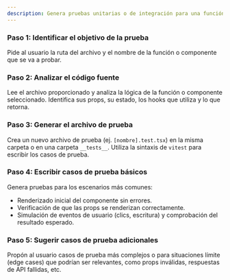 ```yaml
---
description: Genera pruebas unitarias o de integración para una función o componente.
---
```


### Paso 1: Identificar el objetivo de la prueba
Pide al usuario la ruta del archivo y el nombre de la función o componente que se va a probar.

### Paso 2: Analizar el código fuente
Lee el archivo proporcionado y analiza la lógica de la función o componente seleccionado. Identifica sus props, su estado, los hooks que utiliza y lo que retorna.

### Paso 3: Generar el archivo de prueba
Crea un nuevo archivo de prueba (ej. `[nombre].test.tsx`) en la misma carpeta o en una carpeta `__tests__`. Utiliza la sintaxis de `vitest` para escribir los casos de prueba.

### Paso 4: Escribir casos de prueba básicos
Genera pruebas para los escenarios más comunes:
-   Renderizado inicial del componente sin errores.
-   Verificación de que las props se renderizan correctamente.
-   Simulación de eventos de usuario (clics, escritura) y comprobación del resultado esperado.

### Paso 5: Sugerir casos de prueba adicionales
Propón al usuario casos de prueba más complejos o para situaciones límite (edge cases) que podrían ser relevantes, como props inválidas, respuestas de API fallidas, etc.
